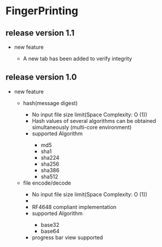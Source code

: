 # FingerPrinting
<h2>release version 1.1</h2>
  <ul>
    <li>new feature</li>
    <ul>
      <li>A new tab has been added to verify integrity</li>
    </ul>
  </ul>
<h2>release version 1.0</h2>
  <ul>
    <li>new feature</li>
    <ul>
      <li>hash(message digest)</li>
      <ul>
        <li>No input file size limit(Space Complexity: O (1))</li>
        <li>Hash values of several algorithms can be obtained simultaneously (multi-core environment)</li>
        <li>supported Algorithm</li>
        <ul>
          <li>md5</li>
          <li>sha1</li>
          <li>sha224</li>
          <li>sha256</li>
          <li>sha386</li>
          <li>sha512</li>
        </ul>
      </ul>
      <li>file encode/decode</li>
      <ul>
        <li>No input file size limit(Space Complexity: O (1))<li>
        <li>RF4648 compliant implementation</li>
        <li>supported Algorithm</li>
        <ul>
          <li>base32</li>
          <li>base64</li>
        </ul>
        <li>progress bar view supported</li>
      </ul>
    </ul>
  </ul>
